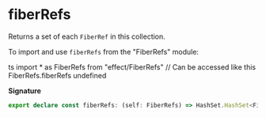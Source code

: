 # fiberRefs

Returns a set of each `FiberRef` in this collection.

To import and use `fiberRefs` from the "FiberRefs" module:

ts
import \* as FiberRefs from "effect/FiberRefs"
// Can be accessed like this
FiberRefs.fiberRefs
undefined

**Signature**

```ts
export declare const fiberRefs: (self: FiberRefs) => HashSet.HashSet<FiberRef.FiberRef<any>>
```
